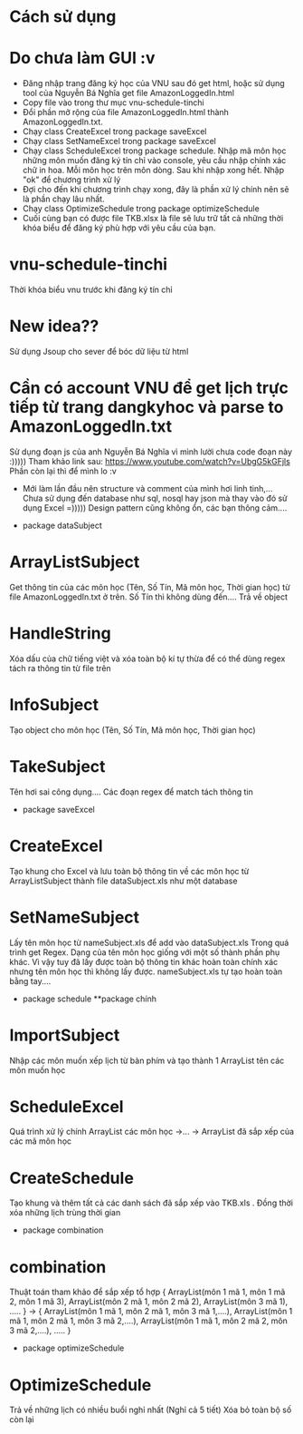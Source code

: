 # Cách sử dụng
# Do chưa làm GUI :v
- Đăng nhập trang đăng ký học của VNU sau đó get html, hoặc sử dụng tool của Nguyễn Bá Nghĩa get file AmazonLoggedIn.html
- Copy file vào trong thư mục vnu-schedule-tinchi
- Đổi phần mở rộng của file AmazonLoggedIn.html thành AmazonLoggedIn.txt.
- Chạy class CreateExcel trong package saveExcel
- Chạy class SetNameExcel trong package saveExcel
- Chạy class ScheduleExcel trong package schedule. Nhập mã môn học những môn muốn đăng ký tín chỉ vào console, yêu cầu nhập chính xác chữ in hoa. Mỗi môn học trên môn dòng. Sau khi nhập xong hết. Nhập "ok" để chương trình xử lý
- Đợi cho đến khi chương trình chạy xong, đây là phần xử lý chính nên sẽ là phần chạy lâu nhất.
- Chạy class OptimizeSchedule trong package optimizeSchedule
- Cuối cùng bạn có được file TKB.xlsx là file sẽ lưu trữ tất cả những thời khóa biểu để đăng ký phù hợp với yêu cầu của bạn.

# vnu-schedule-tinchi
Thời khóa biểu vnu trước khi đăng ký tín chỉ

# New idea??
Sử dụng Jsoup cho sever để bóc dữ liệu từ html

# Cần có account VNU để get lịch trực tiếp từ trang dangkyhoc và parse to AmazonLoggedIn.txt
Sử dụng đoạn js của anh Nguyễn Bá Nghĩa vì mình lười chưa code đoạn này :)))))
Tham khảo link sau: https://www.youtube.com/watch?v=UbgG5kGFjls
Phần còn lại thì để mình lo :v

* Mới làm lần đầu nên structure và comment của mình hơi linh tinh,...
Chưa sử dụng đến database như sql, nosql hay json mà thay vào đó sử dụng Excel =)))))
Design pattern cũng không ổn, các bạn thông cảm....

* package dataSubject
# ArrayListSubject
Get thông tin của các môn học (Tên, Số Tín, Mã môn học, Thời gian học) từ file AmazonLoggedIn.txt ở trên. Số Tín thì không dùng đến....
Trả về object

# HandleString
Xóa dấu của chữ tiếng việt và xóa toàn bộ kí tự thừa để có thể dùng regex tách ra thông tin từ file trên

# InfoSubject
Tạo object cho môn học (Tên, Số Tín, Mã môn học, Thời gian học)

# TakeSubject
Tên hơi sai công dụng....
Các đoạn regex để match tách thông tin

* package saveExcel
# CreateExcel
Tạo khung cho Excel và lưu toàn bộ thông tin về các môn học từ ArrayListSubject thành file dataSubject.xls như một database

# SetNameSubject
Lấy tên môn học từ nameSubject.xls để add vào dataSubject.xls
Trong quá trình get Regex. Dạng của tên môn học giống với một số thành phần phụ khác. Vì vậy tuy đã lấy được toàn bộ thông tin khác hoàn toàn chính xác nhưng tên môn học thì không lấy được.
nameSubject.xls tự tạo hoàn toàn bằng tay....

* package schedule  **package chính
# ImportSubject
Nhập các môn muốn xếp lịch từ bàn phím và tạo thành 1 ArrayList tên các môn muốn học

# ScheduleExcel
Quá trình xử lý chính
ArrayList các môn học ->... -> ArrayList đã sắp xếp của các mã môn học

# CreateSchedule
Tạo khung và thêm tất cả các danh sách đã sắp xếp vào TKB.xls .
Đồng thời xóa những lịch trùng thời gian

* package combination
# combination
Thuật toán tham khảo để sắp xếp tổ hợp {
ArrayList(môn 1 mã 1, môn 1 mã 2, môn 1 mã 3),
ArrayList(môn 2 mã 1, môn 2 mã 2),
ArrayList(môn 3 mã 1),
.....
}
-> {
ArrayList(môn 1 mã 1, môn 2 mã 1, môn 3 mã 1,....),
ArrayList(môn 1 mã 1, môn 2 mã 1, môn 3 mã 2,....),
ArrayList(môn 1 mã 1, môn 2 mã 2, môn 3 mã 2,....),
.....
}

* package optimizeSchedule
# OptimizeSchedule
Trả về những lịch có nhiều buổi nghỉ nhất (Nghỉ cả 5 tiết)
Xóa bỏ toàn bộ số còn lại

